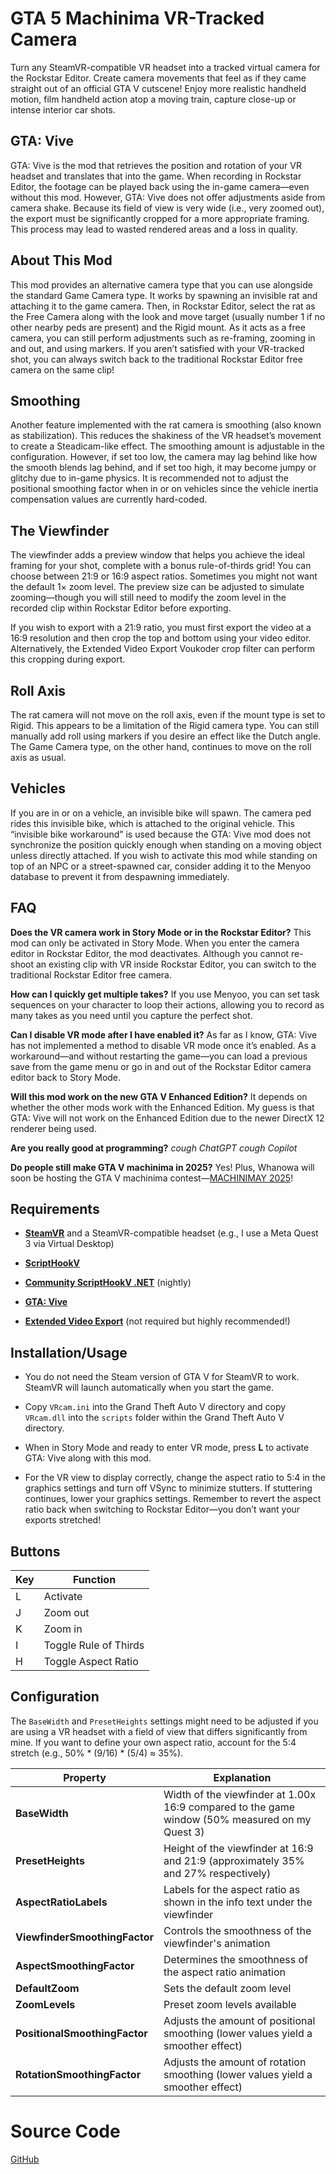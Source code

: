 # GTA 5 Machinima VR-Tracked Camera

Turn any SteamVR-compatible VR headset into a tracked virtual camera for the Rockstar Editor. Create camera movements that feel as if they came straight out of an official GTA V cutscene! Enjoy more realistic handheld motion, film handheld action atop a moving train, capture close-up or intense interior car shots.

## GTA: Vive

GTA: Vive is the mod that retrieves the position and rotation of your VR headset and translates that into the game. When recording in Rockstar Editor, the footage can be played back using the in-game camera—even without this mod. However, GTA: Vive does not offer adjustments aside from camera shake. Because its field of view is very wide (i.e., very zoomed out), the export must be significantly cropped for a more appropriate framing. This process may lead to wasted rendered areas and a loss in quality.

## About This Mod

This mod provides an alternative camera type that you can use alongside the standard Game Camera type. It works by spawning an invisible rat and attaching it to the game camera. Then, in Rockstar Editor, select the rat as the Free Camera along with the look and move target (usually number 1 if no other nearby peds are present) and the Rigid mount. As it acts as a free camera, you can still perform adjustments such as re-framing, zooming in and out, and using markers. If you aren’t satisfied with your VR-tracked shot, you can always switch back to the traditional Rockstar Editor free camera on the same clip!

## Smoothing

Another feature implemented with the rat camera is smoothing (also known as stabilization). This reduces the shakiness of the VR headset’s movement to create a Steadicam-like effect. The smoothing amount is adjustable in the configuration. However, if set too low, the camera may lag behind like how the smooth blends lag behind, and if set too high, it may become jumpy or glitchy due to in-game physics. It is recommended not to adjust the positional smoothing factor when in or on vehicles since the vehicle inertia compensation values are currently hard-coded.

## The Viewfinder

The viewfinder adds a preview window that helps you achieve the ideal framing for your shot, complete with a bonus rule-of-thirds grid! You can choose between 21:9 or 16:9 aspect ratios. Sometimes you might not want the default 1× zoom level. The preview size can be adjusted to simulate zooming—though you will still need to modify the zoom level in the recorded clip within Rockstar Editor before exporting.

If you wish to export with a 21:9 ratio, you must first export the video at a 16:9 resolution and then crop the top and bottom using your video editor. Alternatively, the Extended Video Export Voukoder crop filter can perform this cropping during export.

## Roll Axis

The rat camera will not move on the roll axis, even if the mount type is set to Rigid. This appears to be a limitation of the Rigid camera type. You can still manually add roll using markers if you desire an effect like the Dutch angle. The Game Camera type, on the other hand, continues to move on the roll axis as usual.

## Vehicles

If you are in or on a vehicle, an invisible bike will spawn. The camera ped rides this invisible bike, which is attached to the original vehicle. This “invisible bike workaround” is used because the GTA: Vive mod does not synchronize the position quickly enough when standing on a moving object unless directly attached. If you wish to activate this mod while standing on top of an NPC or a street-spawned car, consider adding it to the Menyoo database to prevent it from despawning immediately.

## FAQ

**Does the VR camera work in Story Mode or in the Rockstar Editor?** This mod can only be activated in Story Mode. When you enter the camera editor in Rockstar Editor, the mod deactivates. Although you cannot re-shoot an existing clip with VR inside Rockstar Editor, you can switch to the traditional Rockstar Editor free camera.

**How can I quickly get multiple takes?** If you use Menyoo, you can set task sequences on your character to loop their actions, allowing you to record as many takes as you need until you capture the perfect shot.

**Can I disable VR mode after I have enabled it?** As far as I know, GTA: Vive has not implemented a method to disable VR mode once it’s enabled. As a workaround—and without restarting the game—you can load a previous save from the game menu or go in and out of the Rockstar Editor camera editor back to Story Mode.

**Will this mod work on the new GTA V Enhanced Edition?** It depends on whether the other mods work with the Enhanced Edition. My guess is that GTA: Vive will not work on the Enhanced Edition due to the newer DirectX 12 renderer being used.

**Are you really good at programming?** _cough ChatGPT cough Copilot_

**Do people still make GTA V machinima in 2025?** Yes! Plus, Whanowa will soon be hosting the GTA V machinima contest—[MACHINIMAY 2025](https://youtu.be/2kUPh960iFc)!

## Requirements

-   **[SteamVR](https://store.steampowered.com/app/250820/SteamVR/)** and a SteamVR-compatible headset (e.g., I use a Meta Quest 3 via Virtual Desktop)
    
-   **[ScriptHookV](https://www.dev-c.com/gtav/scripthookv/)**
    
-   **[Community ScriptHookV .NET](https://github.com/scripthookvdotnet/scripthookvdotnet-nightly/)** (nightly)
    
-   **[GTA: Vive](https://web.archive.org/web/20171002000013/https://rly.sexy/gta-vive-alpha-0-1-release/)**
    
-   **[Extended Video Export](https://www.gta5-mods.com/scripts/extended-video-export)** (not required but highly recommended!)
    
## Installation/Usage

-   You do not need the Steam version of GTA V for SteamVR to work. SteamVR will launch automatically when you start the game.
    
-   Copy `VRcam.ini` into the Grand Theft Auto V directory and copy `VRcam.dll` into the `scripts` folder within the Grand Theft Auto V directory.
    
-   When in Story Mode and ready to enter VR mode, press **L** to activate GTA: Vive along with this mod.
    
-   For the VR view to display correctly, change the aspect ratio to 5:4 in the graphics settings and turn off VSync to minimize stutters. If stuttering continues, lower your graphics settings. Remember to revert the aspect ratio back when switching to Rockstar Editor—you don’t want your exports stretched!
    
## Buttons

| Key | Function              |
|-----|-----------------------|
| L   | Activate              |
| J   | Zoom out              |
| K   | Zoom in               |
| I   | Toggle Rule of Thirds |
| H   | Toggle Aspect Ratio   |

## Configuration

The `BaseWidth` and `PresetHeights` settings might need to be adjusted if you are using a VR headset with a field of view that differs significantly from mine. If you want to define your own aspect ratio, account for the 5:4 stretch (e.g., 50% * (9/16) * (5/4) ≈ 35%).

| Property                  | Explanation                                                                                                       |
|---------------------------|-------------------------------------------------------------------------------------------------------------------|
| **BaseWidth**             | Width of the viewfinder at 1.00x 16:9 compared to the game window (50% measured on my Quest 3)                    |
| **PresetHeights**         | Height of the viewfinder at 16:9 and 21:9 (approximately 35% and 27% respectively)                                |
| **AspectRatioLabels**     | Labels for the aspect ratio as shown in the info text under the viewfinder                                        |
| **ViewfinderSmoothingFactor** | Controls the smoothness of the viewfinder's animation                                                         |
| **AspectSmoothingFactor** | Determines the smoothness of the aspect ratio animation                                                          |
| **DefaultZoom**           | Sets the default zoom level                                                                                      |
| **ZoomLevels**            | Preset zoom levels available                                                                                     |
| **PositionalSmoothingFactor** | Adjusts the amount of positional smoothing (lower values yield a smoother effect)                             |
| **RotationSmoothingFactor**   | Adjusts the amount of rotation smoothing (lower values yield a smoother effect)                               |

# Source Code
[GitHub](https://github.com/theBmag/VRcam)
